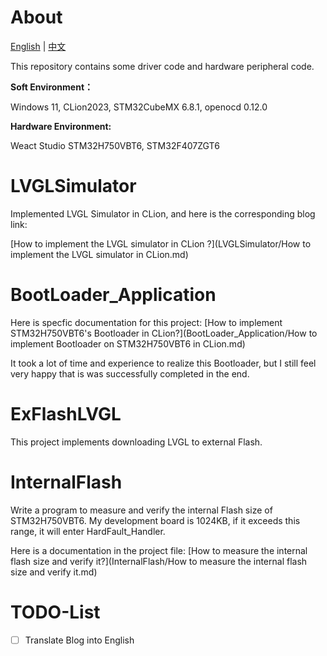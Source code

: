 # About

[English]() | [中文](README-CN.md)

This repository contains some driver code and hardware peripheral code.

**Soft Environment：** 

Windows 11, CLion2023, STM32CubeMX 6.8.1, openocd 0.12.0

**Hardware Environment:**

Weact Studio STM32H750VBT6, STM32F407ZGT6


# LVGLSimulator

Implemented LVGL Simulator in CLion, and here is the corresponding blog link:

[How to implement the LVGL simulator in CLion ?](LVGLSimulator/How to implement the LVGL simulator in CLion.md)

# BootLoader_Application

Here is specfic documentation for this project:
[How to implement STM32H750VBT6's Bootloader in CLion?](BootLoader_Application/How to implement Bootloader on STM32H750VBT6 in CLion.md)

It took a lot of time and experience to realize this Bootloader, but I still feel very happy that is was successfully completed in the end.

# ExFlashLVGL

This project implements downloading LVGL to external Flash.

# InternalFlash

Write a program to measure and verify the internal Flash size of STM32H750VBT6. My development board is 1024KB, if it exceeds this range, it will enter HardFault_Handler.

Here is a documentation in the project file:
[How to measure the internal flash size and verify it?](InternalFlash/How to measure the internal flash size and verify it.md)

# TODO-List

- [ ] Translate Blog into English
